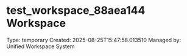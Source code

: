 # test_workspace_88aea144 Workspace

Type: temporary
Created: 2025-08-25T15:47:58.013510
Managed by: Unified Workspace System
